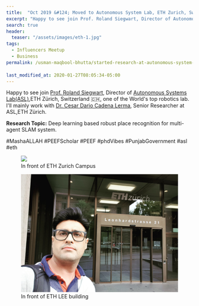 ```yaml
---
title:  "Oct 2019 &#124; Moved to Autonomous System Lab, ETH Zurich, Switzerland "
excerpt: "Happy to see join Prof. Roland Siegwart, Director of Autonomous Systems Lab(ASL),ETH Zürich, Switzerland 🇨🇭, one of the World's top robotics lab. I'll mainly work with Dr. Cesar Dario Cadena Lerma, Senior Researcher at ASL,ETH Zürich"
search: true
header:
  teaser: "/assets/images/eth-1.jpg"
tags: 
  - Influencers Meetup
  - Business
permalink: /usman-maqbool-bhutta/started-research-at-autonomous-system-lab-eth-zurich

last_modified_at: 2020-01-27T08:05:34-05:00
---
```

Happy to see join [Prof. Roland Siegwart](https://asl.ethz.ch/the-lab.html), Director of [Autonomous Systems Lab(ASL)](https://asl.ethz.ch/),ETH Zürich, Switzerland 🇨🇭, one of the World's top robotics lab. I'll mainly work with [Dr. Cesar Dario Cadena Lerma](http://n.ethz.ch/~cesarc/), Senior Researcher at ASL,ETH Zürich.

**Research Topic:** Deep learning based robust place recognition for multi-agent SLAM system.

#MashaALLAH #PEEFScholar #PEEF #phdVibes #PunjabGovernment #asl #eth

<figure>
    <a href="/assets/images/eth-1.jpg"><img src="/assets/images/eth-1.jpg"></a>
    <figcaption>In front of ETH Zurich Campus</figcaption>
</figure>


<figure>
    <a href="/assets/images/eth-2.jpg"><img src="/assets/images/eth-2.jpg"></a>
    <figcaption>In front of ETH LEE building</figcaption>
</figure>